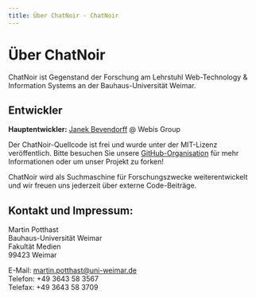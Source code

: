 ```yaml
---
title: Über ChatNoir - ChatNoir
---
```


# Über ChatNoir
ChatNoir ist Gegenstand der Forschung am Lehrstuhl Web-Technology & Information Systems an der Bauhaus-Universität Weimar.

## Entwickler
**Hauptentwickler:** [Janek Bevendorff](https://github.com/phoerious) @ Webis Group

Der ChatNoir-Quellcode ist frei und wurde unter der MIT-Lizenz veröffentlich.
Bitte besuchen Sie unsere [GitHub-Organisation](https://github.com/chatnoir-eu) für mehr Informationen oder um unser Projekt zu forken!

ChatNoir wird als Suchmaschine für Forschungszwecke weiterentwickelt und wir freuen uns jederzeit über externe Code-Beiträge.

## Kontakt und Impressum:
Martin Potthast\
Bauhaus-Universität Weimar\
Fakultät Medien\
99423 Weimar

E-Mail: [martin.potthast@uni-weimar.de](mailto:martin.potthast@uni-weimar.de)\
Telefon: +49 3643 58 3567\
Telefax: +49 3643 58 3709
